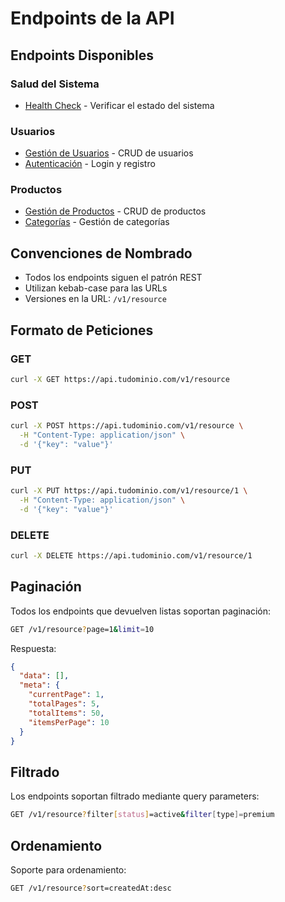 # Endpoints de la API

## Endpoints Disponibles

### Salud del Sistema

- [Health Check](./health/README.md) - Verificar el estado del sistema

### Usuarios

- [Gestión de Usuarios](./users/README.md) - CRUD de usuarios
- [Autenticación](./users/auth.md) - Login y registro

### Productos

- [Gestión de Productos](./products/README.md) - CRUD de productos
- [Categorías](./products/categories.md) - Gestión de categorías

## Convenciones de Nombrado

- Todos los endpoints siguen el patrón REST
- Utilizan kebab-case para las URLs
- Versiones en la URL: `/v1/resource`

## Formato de Peticiones

### GET

```bash
curl -X GET https://api.tudominio.com/v1/resource
```

### POST

```bash
curl -X POST https://api.tudominio.com/v1/resource \
  -H "Content-Type: application/json" \
  -d '{"key": "value"}'
```

### PUT

```bash
curl -X PUT https://api.tudominio.com/v1/resource/1 \
  -H "Content-Type: application/json" \
  -d '{"key": "value"}'
```

### DELETE

```bash
curl -X DELETE https://api.tudominio.com/v1/resource/1
```

## Paginación

Todos los endpoints que devuelven listas soportan paginación:

```bash
GET /v1/resource?page=1&limit=10
```

Respuesta:

```json
{
  "data": [],
  "meta": {
    "currentPage": 1,
    "totalPages": 5,
    "totalItems": 50,
    "itemsPerPage": 10
  }
}
```

## Filtrado

Los endpoints soportan filtrado mediante query parameters:

```bash
GET /v1/resource?filter[status]=active&filter[type]=premium
```

## Ordenamiento

Soporte para ordenamiento:

```bash
GET /v1/resource?sort=createdAt:desc
```
